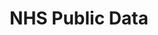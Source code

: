 ---
hackday: "17-manchester"
title: "NHS Public Data"
summary: "Most people believe that NHS is complicated and difficult to understand.
We believe public data about the NHS should be simple, engaging, and open to all.
We’ve built a platform to better understand public NHS data that gives people the power to get things changed. We aim to share this so it can be used by anyone, anywhere.
We believe that a learning and accountable health and care system is vital to our common welfare, and that this only survives when people can understand the NHS.
We work with online technologies because the internet can lower the barriers to taking the first step to understanding data about the NHS, and it can do so at scale"
team:
  - "@pettitweets"
  - "@bexmoxon"
  - "@paul_furley"
  - "@ms_s_ashcroft"
  - "@jdrumgoole"
links:
  - website: "http://nhspublicdata.s3.amazonaws.com"
    code:
      - "https://github.com/nickpettican/NHS-Data-Table-Parser"
---